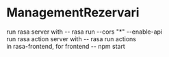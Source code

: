 # ManagementRezervari

run rasa server with -- rasa run --cors "*" --enable-api  
run rasa action server with -- rasa run actions  
in rasa-frontend, for frontend -- npm start  
